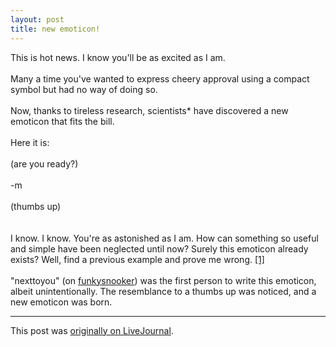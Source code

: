 ```yaml
---
layout: post
title: new emoticon!
---
```


<div class="entry-item s2-entrytext">This is hot news. I know you'll be as excited as I am.<br/><br/>Many a time you've wanted to express cheery approval using a compact symbol but had no way of doing so. <br/><br/>Now, thanks to tireless research, scientists* have discovered a new emoticon that fits the bill.<br/><br/>Here it is:<br/><br/>(are you ready?)<br/><br/>-m <br/><br/>(thumbs up)<br/><br/><br/>I know. I know. You're as astonished as I am. How can something so useful and simple have been neglected until now? Surely this emoticon already exists? Well, find a previous example and prove me wrong. <a href="http://en.wikipedia.org/wiki/Emoticon" rel="nofollow">[1]</a><br/><br/>"nexttoyou" (on <a href="http://www.funkysnooker.com" rel="nofollow">funkysnooker</a>) was the first person to write this emoticon, albeit unintentionally. The resemblance to a thumbs up was noticed, and a new emoticon was born.</div><p><hr></p><p>This post was <a href="http://ferkeltongs.livejournal.com/3145.html">originally on LiveJournal</a>.</p>